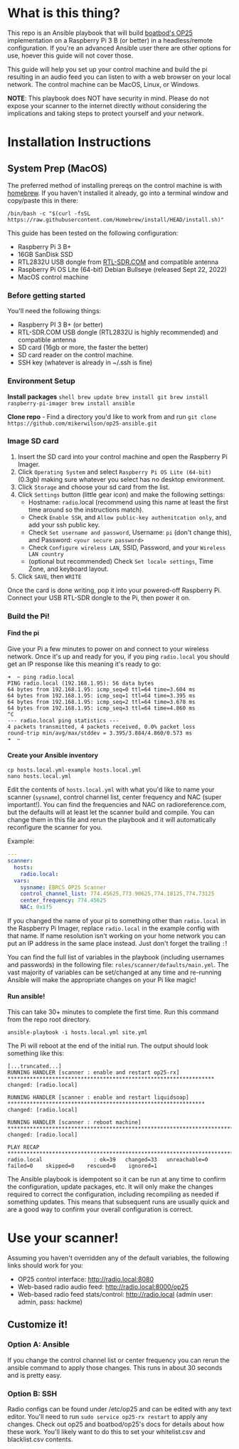 # What is this thing?
This repo is an Ansible playbook that will build [boatbod's OP25](https://github.com/boatbod/op25) implementation on a Raspberry Pi 3 B (or better) in a
headless/remote configuration.  If you're an advanced Ansible user there are other options for use, hoever this guide
will not cover those.

This guide will help you set up your control machine and build the pi resulting in an audio feed you can listen to with 
a web browser on your local network.  The control machine can be MacOS, Linux, or Windows.

**NOTE**: This playbook does NOT have security in mind.  Please do not expose your scanner to the internet directly without
considering the implications and taking steps to protect yourself and your network.


# Installation Instructions

## System Prep (MacOS)
The preferred method of installing prereqs on the control machine is with [homebrew](https://brew.sh/).  If you haven't
installed it already, go into a terminal window and copy/paste this in there:
```shell 
/bin/bash -c "$(curl -fsSL https://raw.githubusercontent.com/Homebrew/install/HEAD/install.sh)"
```
This guide has been tested on the following configuration:
- Raspberry Pi 3 B+ 
- 16GB SanDisk SSD 
- RTL2832U USB dongle from [RTL-SDR.COM](http://www.rtl-sdr.com) and compatible antenna 
- Raspberry Pi OS Lite (64-bit) Debian Bullseye (released Sept 22, 2022)
- MacOS control machine

### Before getting started
You'll need the following things:
- Raspberry PI 3 B+ (or better)
- RTL-SDR.COM USB dongle (RTL2832U is highly recommended) and compatible antenna 
- SD card (16gb or more, the faster the better)
- SD card reader on the control machine. 
- SSH key (whatever is already in ~/.ssh is fine)

### Environment Setup
**Install packages**
    ```shell
    brew update
    brew install git
    brew install raspberry-pi-imager
    brew install ansible
    ```

**Clone repo** - Find a directory you'd like to work from and run `git clone https://github.com/mikerwilson/op25-ansible.git`


### Image SD card
1. Insert the SD card into your control machine and open the Raspberry Pi Imager.
2. Click `Operating System` and select `Raspberry Pi OS Lite (64-bit)` (0.3gb) making sure whatever you select has no 
   desktop environment.
3. Click `Storage` and choose your sd card from the list.
4. Click `Settings` button (little gear icon) and make the following settings:
   - Hostname: `radio`.local (recommend using this name at least the first time around so the instructions match).
   - Check `Enable SSH`, and `Allow public-key authenitcation only`, and add your ssh public key.
   - Check `Set username and password`, Username: `pi` (don't change this), and Password: `<your secure password>`
   - Check `Configure wireless LAN`, SSID, Password, and your `Wireless LAN country`
   - (optional but recommended) Check `Set locale settings`, Time Zone, and keyboard layout.
5. Click `SAVE`, then `WRITE`

Once the card is done writing, pop it into your powered-off Raspberry Pi.  Connect your USB RTL-SDR dongle to the Pi,
then power it on.

### Build the Pi!
#### Find the pi
Give your Pi a few minutes to power on and connect to your wireless network.  Once it's up and ready for you, if you
ping `radio.local` you should get an IP response like this meaning it's ready to go:
```text
➜  ~ ping radio.local
PING radio.local (192.168.1.95): 56 data bytes
64 bytes from 192.168.1.95: icmp_seq=0 ttl=64 time=3.604 ms
64 bytes from 192.168.1.95: icmp_seq=1 ttl=64 time=3.395 ms
64 bytes from 192.168.1.95: icmp_seq=2 ttl=64 time=3.678 ms
64 bytes from 192.168.1.95: icmp_seq=3 ttl=64 time=4.860 ms
^C
--- radio.local ping statistics ---
4 packets transmitted, 4 packets received, 0.0% packet loss
round-trip min/avg/max/stddev = 3.395/3.884/4.860/0.573 ms
➜  ~
```
#### Create your Ansible inventory
```shell
cp hosts.local.yml-example hosts.local.yml
nano hosts.local.yml
```
Edit the contents of `hosts.local.yml` with what you'd like to name your scanner (`sysname`), control channel list, center 
frequency and NAC (super important!).  You can find the frequencies and NAC on radioreference.com, but the defaults will 
at least let the scanner build and compile.  You can change them in this file and rerun the playbook and it will automatically 
reconfigure the scanner for you.

Example:
```yaml
---
scanner:
  hosts:
    radio.local:
  vars:
    sysname: EBRCS OP25 Scanner
    control_channel_list: 774.45625,773.90625,774.18125,774.73125
    center_frequency: 774.45625
    NAC: 0x1f5
```
If you changed the name of your pi to something other than `radio.local` in the Raspberry Pi Imager, replace 
`radio.local` in the example config with that name.  If name resolution isn't working on your home network you can put
an IP address in the same place instead.  Just don't forget the trailing `:`!

You can find the full list of variables in the playbook (including usernames and passwords) in the following file:
`roles/scanner/defaults/main.yml`.  The vast majority of variables can be set/changed at any time and re-running Ansible
will make the appropriate changes on your Pi like magic!

#### Run ansible!
This can take 30+ minutes to complete the first time.  Run this command from the repo root directory.
```shell
ansible-playbook -i hosts.local.yml site.yml
```

The Pi will reboot at the end of the initial run.  The output should look something like this:
```text
[...truncated...]
RUNNING HANDLER [scanner : enable and restart op25-rx] *****************************************************************
changed: [radio.local]

RUNNING HANDLER [scanner : enable and restart liquidsoap] **************************************************************
changed: [radio.local]

RUNNING HANDLER [scanner : reboot machine] *****************************************************************************
changed: [radio.local]

PLAY RECAP *************************************************************************************************************
radio.local                : ok=39   changed=33   unreachable=0    failed=0    skipped=0    rescued=0    ignored=1
```

The Ansible playbook is idempotent so it can be run at any time to confirm the configuration, update packages, etc.  It 
will only make the changes required to correct the configuration, including recompiling as needed if something updates.
This means that subsequent runs are usually quick and are a good way to confirm your overall configuration is correct.

# Use your scanner!
Assuming you haven't overridden any of the default variables, the following links should work for you:
- OP25 control interface: http://radio.local:8080
- Web-based radio audio feed: http://radio.local:8000/op25
- Web-based radio feed stats/control: http://radio.local (admin user: admin, pass: hackme)

## Customize it!
### Option A: Ansible
If you change the control channel list or center frequency you can rerun the ansible command to apply those changes.
This runs in about 30 seconds and is pretty easy.

### Option B: SSH
Radio configs can be found under /etc/op25 and can be edited with any text editor.  You'll need to run 
`sudo service op25-rx restart` to apply any changes.  Check out op25 and boatbod/op25's docs for details about how these
work.  You'll likely want to do this to set your whitelist.csv and blacklist.csv contents.
